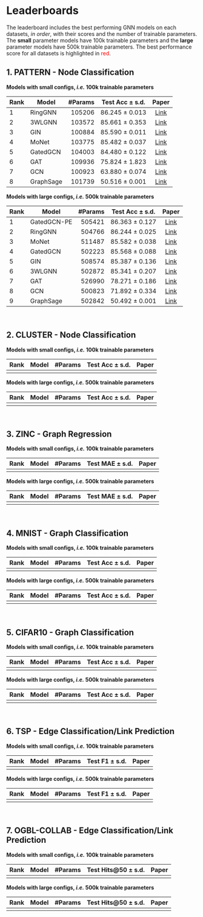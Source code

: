 # Leaderboards

The leaderboard includes the best performing GNN models on each datasets, _in order_, with their scores and the number of trainable parameters. The **small** parameter models have 100k trainable parameters and the **large** parameter models have 500k trainable parameters. The best performance score for all datasets is highlighted in <span style="color:red">red</span>.

## 1. PATTERN - Node Classification

**Models with small configs, _i.e._ 100k trainable parameters**   

|Rank|Model | #Params | Test Acc  &plusmn; s.d. | Paper |
|----| ---------- |------------:| :--------:|:-------:|
|1| RingGNN | 105206 | 86.245 &plusmn; 0.013 | [Link](https://papers.nips.cc/paper/9718-on-the-equivalence-between-graph-isomorphism-testing-and-function-approximation-with-gnns) |
|2| 3WLGNN | 103572 | 85.661 &plusmn; 0.353 | [Link](https://arxiv.org/abs/1905.11136) |
|3| GIN | 100884 | 85.590 &plusmn; 0.011 | [Link](https://arxiv.org/abs/1810.00826)|
|4| MoNet | 103775 | 85.482 &plusmn; 0.037 | [Link](https://arxiv.org/abs/1611.08402) |
|5| GatedGCN  | 104003 | 84.480 &plusmn; 0.122 | [Link](https://arxiv.org/abs/1711.07553) |
|6| GAT | 109936 | 75.824 &plusmn; 1.823 | [Link](https://arxiv.org/abs/1710.10903) |
|7| GCN  | 100923 | 63.880 &plusmn; 0.074 | [Link](https://arxiv.org/abs/1609.02907) |
|8| GraphSage | 101739 | 50.516 &plusmn; 0.001 | [Link](https://cs.stanford.edu/people/jure/pubs/graphsage-nips17.pdf) |

**Models with large configs, _i.e._ 500k trainable parameters**   

|Rank|Model | #Params | Test Acc  &plusmn; s.d. | Paper |
|----| ---------- |------------:| :--------:|:-------:|
|1|GatedGCN-PE | 505421 | 86.363 &plusmn; 0.127| [Link](https://arxiv.org/abs/2003.00982) |
|2|RingGNN | 504766 | 86.244 &plusmn; 0.025 |[Link](https://papers.nips.cc/paper/9718-on-the-equivalence-between-graph-isomorphism-testing-and-function-approximation-with-gnns) |
|3|MoNet | 511487 | 85.582 &plusmn; 0.038 | [Link](https://arxiv.org/abs/1611.08402) |
|4|GatedGCN | 502223 | 85.568 &plusmn; 0.088 | [Link](https://arxiv.org/abs/1711.07553) |
|5|GIN | 508574 | 85.387  &plusmn; 0.136 | [Link](https://arxiv.org/abs/1810.00826)|
|6|3WLGNN | 502872 | 85.341 &plusmn; 0.207 | [Link](https://arxiv.org/abs/1905.11136) |
|7|GAT | 526990 | 78.271 &plusmn; 0.186 | [Link](https://arxiv.org/abs/1710.10903) |
|8|GCN | 500823 | 71.892 &plusmn; 0.334 | [Link](https://arxiv.org/abs/1609.02907) |
|9|GraphSage | 502842 | 50.492 &plusmn; 0.001 | [Link](https://cs.stanford.edu/people/jure/pubs/graphsage-nips17.pdf) |

<br>

## 2. CLUSTER - Node Classification

**Models with small configs, _i.e._ 100k trainable parameters**   

|Rank|Model | #Params | Test Acc  &plusmn; s.d. | Paper |
|----| ---------- |------------:| :--------:|:-------:|
| | | | | | |
**Models with large configs, _i.e._ 500k trainable parameters**   


|Rank|Model | #Params | Test Acc  &plusmn; s.d. | Paper |
|----| ---------- |------------:| :--------:|:-------:|
| | | | | | 


<br>

## 3. ZINC - Graph Regression

**Models with small configs, _i.e._ 100k trainable parameters**   

|Rank|Model | #Params | Test MAE  &plusmn; s.d. | Paper |
|----| ---------- |------------:| :--------:|:-------:|
| | | | | | |
**Models with large configs, _i.e._ 500k trainable parameters**   


|Rank|Model | #Params | Test MAE  &plusmn; s.d. | Paper |
|----| ---------- |------------:| :--------:|:-------:|
| | | | | | 

<br>

## 4. MNIST - Graph Classification

**Models with small configs, _i.e._ 100k trainable parameters**   

|Rank|Model | #Params | Test Acc  &plusmn; s.d. | Paper |
|----| ---------- |------------:| :--------:|:-------:|
| | | | | | |
**Models with large configs, _i.e._ 500k trainable parameters**   


|Rank|Model | #Params | Test Acc  &plusmn; s.d. | Paper |
|----| ---------- |------------:| :--------:|:-------:|
| | | | | | 

<br>

## 5. CIFAR10 - Graph Classification

**Models with small configs, _i.e._ 100k trainable parameters**   

|Rank|Model | #Params | Test Acc  &plusmn; s.d. | Paper |
|----| ---------- |------------:| :--------:|:-------:|
| | | | | | |
**Models with large configs, _i.e._ 500k trainable parameters**   


|Rank|Model | #Params | Test Acc  &plusmn; s.d. | Paper |
|----| ---------- |------------:| :--------:|:-------:|
| | | | | | 

<br>

## 6. TSP - Edge Classification/Link Prediction

**Models with small configs, _i.e._ 100k trainable parameters**   

|Rank|Model | #Params | Test F1  &plusmn; s.d. | Paper |
|----| ---------- |------------:| :--------:|:-------:|
| | | | | | |
**Models with large configs, _i.e._ 500k trainable parameters**   


|Rank|Model | #Params | Test F1  &plusmn; s.d. | Paper |
|----| ---------- |------------:| :--------:|:-------:|
| | | | | | 

<br>

## 7. OGBL-COLLAB - Edge Classification/Link Prediction

**Models with small configs, _i.e._ 100k trainable parameters**   

|Rank|Model | #Params | Test Hits@50  &plusmn; s.d. | Paper |
|----| ---------- |------------:| :--------:|:-------:|
| | | | | | |
**Models with large configs, _i.e._ 500k trainable parameters**   


|Rank|Model | #Params | Test Hits@50  &plusmn; s.d. | Paper |
|----| ---------- |------------:| :--------:|:-------:|
| | | | | | 




<br><br><br>